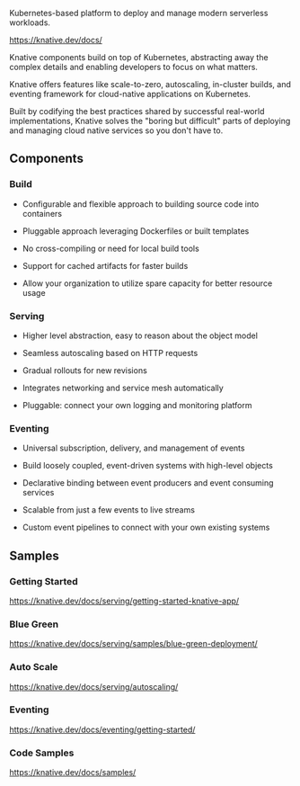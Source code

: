 Kubernetes-based platform to deploy and manage modern serverless workloads.

https://knative.dev/docs/


Knative components build on top of Kubernetes, abstracting away the complex details and enabling developers to focus on what matters. 

Knative offers features like scale-to-zero, autoscaling, in-cluster builds, and eventing framework for cloud-native applications on Kubernetes.

Built by codifying the best practices shared by successful real-world implementations, Knative solves the "boring but difficult" parts of deploying and managing cloud native services so you don't have to.


## Components



### Build

- Configurable and flexible approach to building source code into containers

- Pluggable approach leveraging Dockerfiles or built templates

- No cross-compiling or need for local build tools

- Support for cached artifacts for faster builds

- Allow your organization to utilize spare capacity for better resource usage

### Serving

- Higher level abstraction, easy to reason about the object model

- Seamless autoscaling based on HTTP requests

- Gradual rollouts for new revisions

- Integrates networking and service mesh automatically

- Pluggable: connect your own logging and monitoring platform

### Eventing

- Universal subscription, delivery, and management of events

- Build loosely coupled, event-driven systems with high-level objects

- Declarative binding between event producers and event consuming services

- Scalable from just a few events to live streams

- Custom event pipelines to connect with your own existing systems
 
## Samples

### Getting Started
https://knative.dev/docs/serving/getting-started-knative-app/

### Blue Green
https://knative.dev/docs/serving/samples/blue-green-deployment/

### Auto Scale

https://knative.dev/docs/serving/autoscaling/

### Eventing

https://knative.dev/docs/eventing/getting-started/

### Code Samples

https://knative.dev/docs/samples/